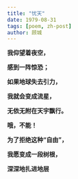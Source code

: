 ```yaml
---
title: "忧天"
date: 1979-08-31
tags: [poem, zh-post]
author: 顾城
---
```


**我仰望着夜空，** 

**感到一阵惊恐；**

**如果地球失去引力，** 

**我就会变成流星，**

**无依无附在天宇飘行。** 





**哦，不能！**

**为了拒绝这种“自由”，**

**我愿变成一段树根，**

**深深地扎进地层**